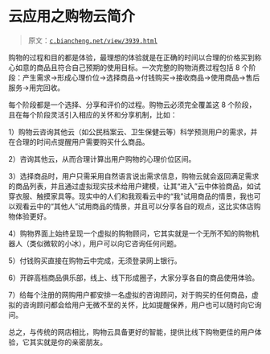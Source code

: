 # 云应用之购物云简介

> 原文：[`c.biancheng.net/view/3939.html`](http://c.biancheng.net/view/3939.html)

购物的过程和目的都是体验，最理想的体验就是在正确的时间以合理的价格买到称心如意的商品且符合自己预期的使用目标。一次完整的购物消费过程包括 8 个阶段：产生需求→形成心理价位→选择商品→付钱购买→接收商品→使用商品→售后服务→用完回收。

每个阶段都是一个选择、分享和评价的过程。购物云必须完全覆盖这 8 个阶段，且在每个阶段灵活引入相应的关怀和分享机制，比如：

1）购物云咨询其他云（如公民档案云、卫生保健云等）科学预测用户的需求，并在合理的时间点提醒用户需要购买什么商品。

2）咨询其他云，从而合理计算出用户购物的心理价位区间。

3）选择商品时，用户只需采用自然语言说出需求信息，购物云就会返回满足需求的商品列表，并且通过虚拟现实技术给用户建模，让其“进入”云中体验商品，如试穿衣服、触摸家具等。现实中的人们和我观看云中的“我”试用商品的情景，我也可以观看云中的“其他人”试用商品的情景，并且可以分享各自的观点，这比实体店购物体验更好。

4）购物界面上始终呈现一个虚拟的购物顾问，它其实就是一个无所不知的购物机器人（类似微软的小冰），用户可以向它咨询任何问题。

5）付钱购买直接在购物云中完成，无须登录网上银行。

6）开辟高档商品俱乐部，线上、线下形成圈子，大家分享各自的商品使用体验。

7）给每个注册的网购用户都安排一名虚拟的咨询顾问，对于购买的任何商品，虚拟的咨询顾问都会给用户无微不至的关怀，比如提醒保养，用户也可以随时向它询问。

总之，与传统的网店相比，购物云具备更好的智能，提供比线下购物更佳的用户体验，它其实就是你的亲密朋友。